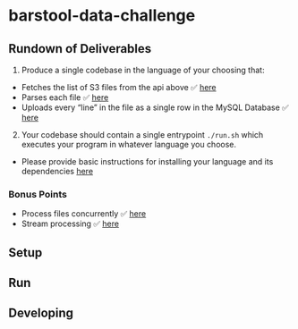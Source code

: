 # barstool-data-challenge
## Rundown of Deliverables

1. Produce a single codebase in the language of your choosing that:
- Fetches the list of S3 files from the api above :white_check_mark: [here](run.py#L122-L124)
- Parses each file :white_check_mark: [here](run.py#L64-L70)
- Uploads every “line” in the file as a single row in the MySQL Database :white_check_mark: [here](run.py#L85)
2. Your codebase should contain a single entrypoint `./run.sh` which executes your program in whatever language you choose.
- Please provide basic instructions for installing your language and its dependencies [here](#setup)

### Bonus Points
- Process files concurrently :white_check_mark: [here](run.py#L132-L133)
- Stream processing :white_check_mark: [here](run.py#L52-L91)

## Setup

## Run

## Developing